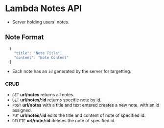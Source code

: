 # Lambda Notes API

- Server holding users' notes.

## Note Format

```js
  {
    "title": "Note Title",
    "content": "Note Content"
  }
```

- Each note has an `id` generated by the server for targetting.

### CRUD

- `GET` **url/notes** returns all notes.
- `GET` **url/notes/:id** returns specific note by id.
- `POST` **url/notes** with a title and text entered creates a new note, with an id assigned.
- `PUT` **url/notes/:id** edits the title and content of note of specified id.
- `DELETE` **url/note/:id** deletes the note of specified id.